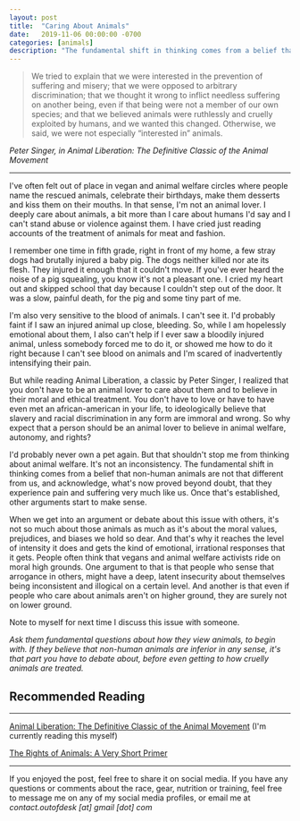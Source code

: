 ```yaml
---
layout: post
title:  "Caring About Animals"
date:   2019-11-06 00:00:00 -0700
categories: [animals]
description: "The fundamental shift in thinking comes from a belief that non-human animals are not that different from us, and acknowledge, what's now proved beyond doubt, that they experience pain and suffering very much like us. Once that's established, other arguments start to make sense."
---
```

<blockquote>
We tried to explain that we were interested in the prevention of suffering and misery; that we were opposed to arbitrary discrimination; that we thought it wrong to inflict needless suffering on another being, even if that being were not a member of our own species; and that we believed animals were ruthlessly and cruelly exploited by humans, and we wanted this changed. Otherwise, we said, we were not especially “interested in” animals.
</blockquote>
<cite>Peter Singer, in Animal Liberation: The Definitive Classic of the Animal Movement</cite>

*****

I've often felt out of place in vegan and animal welfare circles where people name the rescued animals, celebrate their birthdays, make them desserts and kiss them on their mouths. In that sense, I'm not an animal lover. I deeply care about animals, a bit more than I care about humans I'd say and I can't stand abuse or violence against them. I have cried just reading accounts of the treatment of animals for meat and fashion.

I remember one time in fifth grade, right in front of my home, a few stray dogs had brutally injured a baby pig. The dogs neither killed nor ate its flesh. They injured it enough that it couldn't move. If you've ever heard the noise of a pig squealing, you know it's not a pleasant one. I cried my heart out and skipped school that day because I couldn't step out of the door. It was a slow, painful death, for the pig and some tiny part of me.

I'm also very sensitive to the blood of animals. I can't see it. I'd probably faint if I saw an injured animal up close, bleeding. So, while I am hopelessly emotional about them, I also can't help if I ever saw a bloodily injured animal, unless somebody forced me to do it, or showed me how to do it right because I can't see blood on animals and I'm scared of inadvertently intensifying their pain.

But while reading Animal Liberation, a classic by Peter Singer, I realized that you don't have to be an animal lover to care about them and to believe in their moral and ethical treatment. You don't have to love or have to have even met an african-american in your life, to ideologically believe that slavery and racial discrimination in any form are immoral and wrong. So why expect that a person should be an animal lover to believe in animal welfare, autonomy, and rights?

I'd probably never own a pet again. But that shouldn't stop me from thinking about animal welfare. It's not an inconsistency. The fundamental shift in thinking comes from a belief that non-human animals are not that different from us, and acknowledge, what's now proved beyond doubt, that they experience pain and suffering very much like us. Once that's established, other arguments start to make sense.

When we get into an argument or debate about this issue with others, it's not so much about those animals as much as it's about the moral values, prejudices, and biases we hold so dear. And that's why it reaches the level of intensity it does and gets the kind of emotional, irrational responses that it gets. People often think that vegans and animal welfare activists ride on moral high grounds. One argument to that is that people who sense that arrogance in others, might have a deep, latent insecurity about themselves being inconsistent and illogical on a certain level. And another is that even if people who care about animals aren't on higher ground, they are surely not on lower ground.

Note to myself for next time I discuss this issue with someone.

*Ask them fundamental questions about how they view animals, to begin with. If they believe that non-human animals are inferior in any sense, it's that part you have to debate about, before even getting to how cruelly animals are treated.*

## Recommended Reading
-----

[Animal Liberation: The Definitive Classic of the Animal Movement](https://www.amazon.com/Animal-Liberation-Definitive-Classic-Movement/dp/0061711306) (I'm currently reading this myself)

[The Rights of Animals: A Very Short Primer](https://chicagounbound.uchicago.edu/law_and_economics/568/)

*****

If you enjoyed the post, feel free to share it on social media. If you have any questions or comments about the race, gear, nutrition or training, feel free to message me on any of my social media profiles, or email me at *contact.outofdesk [at] gmail [dot] com*